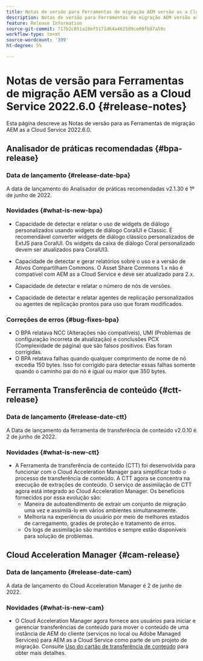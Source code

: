 ```yaml
---
title: Notas de versão para Ferramentas de migração AEM versão as a Cloud Service 2022.6.0
description: Notas de versão para Ferramentas de migração AEM versão as a Cloud Service 2022.6.0
feature: Release Information
source-git-commit: 717b2c851a18ef5171d64a462509ce08fb87a59c
workflow-type: tm+mt
source-wordcount: '399'
ht-degree: 5%

---
```


# Notas de versão para Ferramentas de migração AEM versão as a Cloud Service 2022.6.0 {#release-notes}

Esta página descreve as Notas de versão para as Ferramentas de migração AEM as a Cloud Service 2022.6.0.

## Analisador de práticas recomendadas {#bpa-release}

### Data de lançamento {#release-date-bpa}

A data de lançamento do Analisador de práticas recomendadas v2.1.30 é 1º de junho de 2022.

### Novidades {#what-is-new-bpa}

* Capacidade de detectar e relatar o uso de widgets de diálogo personalizados usando widgets de diálogo CoralUI e Classic. É recomendável converter widgets de diálogo clássico personalizados de ExtJS para CoralUI. Os widgets da caixa de diálogo Coral personalizado devem ser atualizados para CoralUI3.

* Capacidade de detectar e gerar relatórios sobre o uso e a versão de Ativos Compartilham Commons. O Asset Share Commons 1.x não é compatível com AEM as a Cloud Service e deve ser atualizado para 2.x.

* Capacidade de detectar e relatar o número de nós de versões.

* Capacidade de detectar e relatar agentes de replicação personalizados ou agentes de replicação prontos para uso que foram modificados.

### Correções de erros {#bug-fixes-bpa}

* O BPA relatava NCC (Alterações não compatíveis), UMI (Problemas de configuração incorreta de atualização) e conclusões PCX (Complexidade de página) que são falsos positivos. Elas foram corrigidas.
* O BPA relatava falhas quando qualquer comprimento de nome de nó excedia 150 bytes. Isso foi corrigido para detectar essas falhas somente quando o caminho pai do nó é igual ou maior que 350 bytes.

## Ferramenta Transferência de conteúdo {#ctt-release}

### Data de lançamento {#release-date-ctt}

A Data de lançamento da ferramenta de transferência de conteúdo v2.0.10 é 2 de junho de 2022.

### Novidades {#what-is-new-ctt}

* A Ferramenta de transferência de conteúdo (CTT) foi desenvolvida para funcionar com o Cloud Acceleration Manager para simplificar todo o processo de transferência de conteúdo. A CTT agora se concentra na execução de extrações de conteúdo. O serviço de assimilação de CTT agora está integrado ao Cloud Acceleration Manager. Os benefícios fornecidos por essa evolução são:
   * Maneira de autoatendimento de extrair um conjunto de migração uma vez e assimilá-lo em vários ambientes simultaneamente.
   * Melhoria na experiência do usuário por meio de melhores estados de carregamento, grades de proteção e tratamento de erros.
   * Os logs de assimilação são mantidos e sempre estão disponíveis para solução de problemas.

## Cloud Acceleration Manager {#cam-release}

### Data de lançamento {#release-date-cam}

A data de lançamento do Cloud Acceleration Manager é 2 de junho de 2022.

### Novidades {#what-is-new-cam}

* O Cloud Acceleration Manager agora fornece aos usuários para iniciar e gerenciar transferências de conteúdo para mover o conteúdo de uma instância de AEM do cliente (serviços no local ou Adobe Managed Services) para AEM as a Cloud Service como parte de um projeto de migração. Consulte [Uso do cartão de transferência de conteúdo](https://experienceleague.adobe.com/docs/experience-manager-cloud-service/content/migration-journey/cloud-acceleration-manager/using-cam/cam-implementation-phase.html#content-transfer) para obter mais detalhes.
